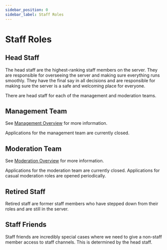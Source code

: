 ```yaml
---
sidebar_position: 0
sidebar_label: Staff Roles
---
```


# Staff Roles

## Head Staff

The head staff are the highest-ranking staff members on the server. They are responsible for overseeing the server and making sure everything runs smoothly. They have the final say in all decisions and are responsible for making sure the server is a safe and welcoming place for everyone.

There are head staff for each of the management and moderation teams. 

## Management Team

See [Management Overview](../../#staff-structure) for more information.

Applications for the management team are currently closed.

## Moderation Team

See [Moderation Overview](../../../moderation/#staff-structure) for more information.

Applications for the moderation team are currently closed. Applications for casual moderation roles are opened periodically.

## Retired Staff

Retired staff are former staff members who have stepped down from their roles and are still in the server. 

## Staff Friends

Staff friends are incredibly special cases where we need to give a non-staff member access to staff channels. This is determined by the head staff.
